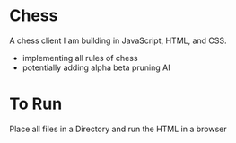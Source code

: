 # Chess
A chess client I am building in JavaScript, HTML, and CSS. 
- implementing all rules of chess
- potentially adding alpha beta pruning AI
# To Run
Place all files in a Directory and run the HTML in a browser

